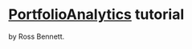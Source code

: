 # [PortfolioAnalytics](https://cran.r-project.org/web/packages/PortfolioAnalytics/index.html) tutorial


by Ross Bennett.


